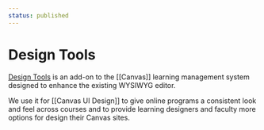 ```yaml
---
status: published
---
```

# Design Tools
 [Design Tools](https://cidilabs.com/landing/design-tools/) is an add-on to the [[Canvas]] learning management system designed to enhance the existing WYSIWYG editor.
 
 We use it for [[Canvas UI Design]] to give online programs a consistent look and feel across courses and to provide learning designers and faculty more options for design their Canvas sites. 

